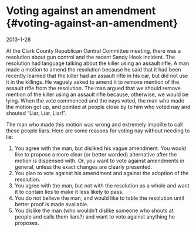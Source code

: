 # Voting against an amendment {#voting-against-an-amendment}

2013-1-28

At the Clark County Republican Central Committee meeting, there was a
resolution about gun control and the recent Sandy Hook incident. The
resolution had language talking about the killer using an assault
rifle. A man made a motion to amend the resolution because he said
that it had been recently learned that the killer had an assault rifle
in his car, but did not use it in the killings. He vaguely asked to
amend it to remove mention of the assault rifle from the
resolution. The man argued that we should remove mention of the killer
using an assault rifle because, otherwise, we would be lying. When the
vote commenced and the nays voted, the man who made the motion got up,
and pointed at people close by to him who voted nay and shouted “Liar,
Liar, Liar!”.

The man who made this motion was wrong and extremely impolite to call
these people liars. Here are some reasons for voting nay without
needing to lie:

1. You agree with the man, but disliked his vague amendment. You would
   like to propose a more clear (or better worded) alternative after
   the motion is dispensed with. Or, you want to vote against
   amendments in general, unless the exact changes are clearly
   presented.
2. You plan to vote against his amendment and against the adoption of
   the resolution.
3. You agree with the man, but not with the resolution as a whole and
   want it to contain lies to make it less likely to pass.
4. You do not believe the man, and would like to table the resolution
   until better proof is made available.
5. You dislike the man (who wouldn’t dislike someone who shouts at
   people and calls them liars?) and want to vote against anything he
   proposes.
